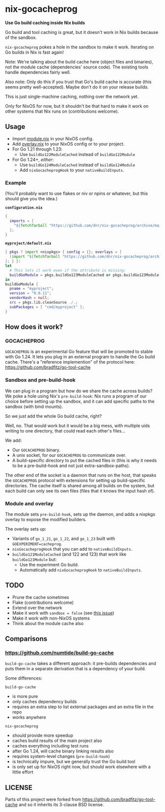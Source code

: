 # nix-gocacheprog

**Use Go build caching inside Nix builds**

Go build and tool caching is great, but it doesn't work in Nix builds because of
the sandbox.

`nix-gocacheprog` pokes a hole in the sandbox to make it work. Iterating on Go
builds in Nix is fast again!

Note: We're talking about the build cache here (object files and binaries), not
the module cache (dependencies' source code). The existing tools handle
dependencies fairly well.

Also note: Only do this if you trust that Go's build cache is accurate (this
seems pretty well-accepted). Maybe don't do it on your release builds.

This is just single-machine caching, nothing over the network yet.

Only for NixOS for now, but it shouldn't be that hard to make it work on other
systems that Nix runs on (contributions welcome).


## Usage

- Import [module.nix](module.nix) in your NixOS config.
- Add [overlay.nix](overlay.nix) to your NixOS config or to your project.
- For Go 1.21 through 1.23:
  - Use `buildGo122ModuleCached` instead of `buildGo122Module`
- For Go 1.24+, _either_:
  - Use `buildGo124ModuleCached` instead of `buildGo124Module`
  - Add `nixGocacheprogHook` to your `nativeBuildInputs`.

### Example

(You'll probably want to use flakes or niv or npins or whatever, but this should
give you the idea.)

**`configuration.nix`**
```nix
{
  imports = [
    "${fetchTarball "https://github.com/dnr/nix-gocacheprog/archive/main.tar.gz"}/module.nix"
  ];
}
```

**`myproject/default.nix`**
```nix
{ pkgs ? import <nixpkgs> { config = {}; overlays = [
  (import "${fetchTarball "https://github.com/dnr/nix-gocacheprog/archive/main.tar.gz"}/overlay.nix")
]; } }:
let
  # This lets it work even if the attribute is missing:
  buildGoModule = pkgs.buildGo123ModuleCached or pkgs.buildGo123Module;
in
buildGoModule {
  pname = "myproject";
  version = "0.0.11";
  vendorHash = null;
  src = pkgs.lib.cleanSource ./.;
  subPackages = [ "cmd/myproject" ];
}
```

## How does it work?

### GOCACHEPROG

`GOCACHEPROG` is an experimental Go feature that will be promoted to stable with Go 1.24.
It lets you plug in an external program to handle the Go build cache.
There's a "reference implemention" of the protocol here: https://github.com/bradfitz/go-tool-cache

### Sandbox and pre-build-hook

We can plug in a program but how do we share the cache across builds?
We poke a hole using Nix's `pre-build-hook`:
Nix runs a program of our choice before setting up the sandbox, and it can add
specific paths to the sandbox (with bind mounts).

So we just add the whole Go build cache, right?

Well, no. That would work but it would be a big mess, with multiple uids writing
to one directory, that could read each other's files…

We add:
- Our `GOCACHEPROG` binary.
- A unix socket, for our `GOCACHEPROG` to communicate over.
- A build-specific directory to put the cached files in (this is why it needs to
  be a pre-build-hook and not just extra-sandbox-paths).

The other end of the socket is a daemon that runs on the host, that speaks the
`GOCACHEPROG` protocol with extensions for setting up build-specific
directories. The cache itself is shared among all builds on the system, but each
build can only see its own files (files that it knows the input hash of).

### Module and overlay

The module sets `pre-build-hook`, sets up the daemon, and adds a nixpkgs overlay
to expose the modified builders.

The overlay sets up:

- Variants of `go_1_21`, `go_1_22`, and `go_1_23` built with `GOEXPERIMENT=cacheprog`.
- `nixGocacheprogHook` that you can add to `nativeBuildInputs`.
- `buildGo121ModuleCached` (and 122 and 123) that work like `buildGo121Module` but:
  - Use the experiment Go build.
  - Automatically add `nixGocacheprogHook` to `nativeBuildInputs`.


## TODO

- Prune the cache sometimes
- Flake (contributions welcome)
- Extend over the network
- Make it work with `sandbox = false` (see [this issue](https://github.com/NixOS/nix/issues/2985))
- Make it work with non-NixOS systems
- Think about the module cache also


## Comparisons

### https://github.com/numtide/build-go-cache

`build-go-cache` takes a different approach: it pre-builds dependencies and puts
them in a separate derivation that is a dependency of your build.

Some differences:

`build-go-cache`
- is more pure
- only caches dependency builds
- requires an extra step to list external packages and an extra file in the repo
- works anywhere

`nix-gocacheprog`
- should provide more speedup
- caches build results of the main project also
- caches everything including test runs
- after Go 1.24, will cache binary linking results also
- requires system-level changes (`pre-build-hook`)
- is technically impure, but we generally trust the Go build tool
- is only set up for NixOS right now, but should work elsewhere with a little effort


## LICENSE

Parts of this project were forked from https://github.com/bradfitz/go-tool-cache
and so it inherits its 3-clause BSD license.
